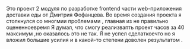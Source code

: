 Это проект 2 модуля по разработке frontend части web-приложения доставки еды от Дмитрия Фофанцева.
Во время создания проекта я столкнулся со многмии проблемами , главная из   не      правильно оцененноевремя
Я думал, что смогу реализвапть проект часов за 40 максимум ,но оказалось это не так. Я не успел сделаткоечто
но я вложил большие усилия и в какой-то степени доволен результатом .

